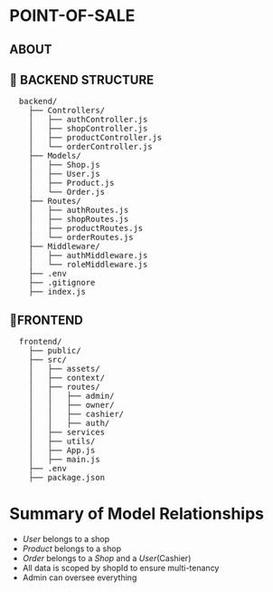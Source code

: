 # POINT-OF-SALE

## ABOUT

## 📁 BACKEND STRUCTURE
<pre>
  backend/
    ├── Controllers/
    │   ├── authController.js
    │   ├── shopController.js
    │   ├── productController.js
    │   └── orderController.js
    ├── Models/
    │   ├── Shop.js
    │   ├── User.js
    │   ├── Product.js
    │   └── Order.js
    ├── Routes/
    │   ├── authRoutes.js
    │   ├── shopRoutes.js
    │   ├── productRoutes.js
    │   └── orderRoutes.js
    ├── Middleware/
    │   ├── authMiddleware.js
    │   └── roleMiddleware.js
    ├── .env
    ├── .gitignore
    ├── index.js
</pre>

## 📁FRONTEND
<pre>
  frontend/
    ├── public/
    ├── src/
    │   ├── assets/
    │   ├── context/
    │   ├── routes/
    │   │   ├── admin/
    │   │   ├── owner/
    │   │   ├── cashier/
    │   │   ├── auth/
    │   ├── services
    │   ├── utils/
    │   ├── App.js
    │   ├── main.js
    ├── .env
    ├── package.json
</pre>

# Summary of Model Relationships
- *User* belongs to a shop
- *Product* belongs to a shop
- *Order* belongs to a *Shop* and a *User*(Cashier)
- All data is scoped by shopId to ensure multi-tenancy
- Admin can oversee everything


